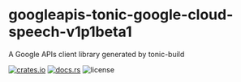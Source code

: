 # googleapis-tonic-google-cloud-speech-v1p1beta1

A Google APIs client library generated by tonic-build

[![crates.io](https://img.shields.io/crates/v/googleapis-tonic-google-cloud-speech-v1p1beta1)](https://crates.io/crates/googleapis-tonic-google-cloud-speech-v1p1beta1)
[![docs.rs](https://img.shields.io/docsrs/googleapis-tonic-google-cloud-speech-v1p1beta1)](https://docs.rs/googleapis-tonic-google-cloud-speech-v1p1beta1)
![license](https://img.shields.io/crates/l/googleapis-tonic-google-cloud-speech-v1p1beta1)
